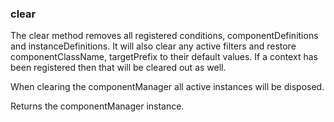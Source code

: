 ### <a name="clear"></a> clear

The clear method removes all registered conditions, componentDefinitions and instanceDefinitions. It will also clear any active filters and restore componentClassName, targetPrefix to their default values. If a context has been registered then that will be cleared out as well.

When clearing the componentManager all active instances will be disposed.

Returns the componentManager instance.
